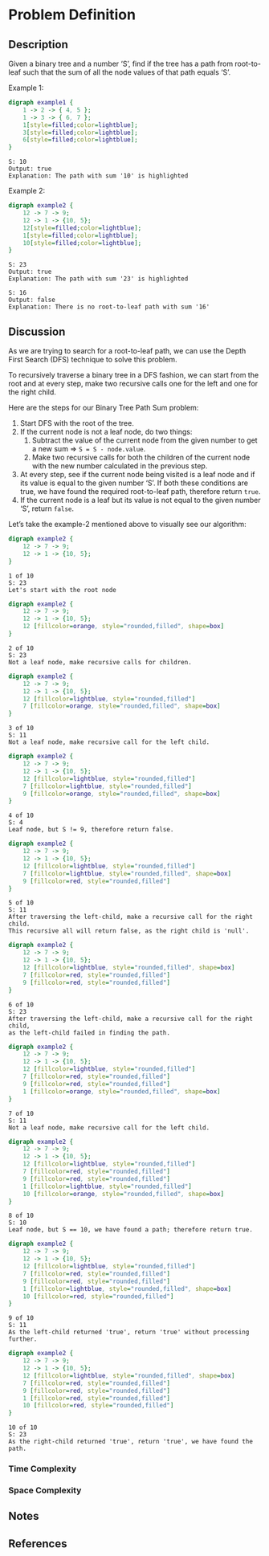 # Problem Definition

## Description

Given a binary tree and a number ‘S’, find if the tree has a path from root-to-leaf such that the sum of all the node values of that path equals ‘S’.

Example 1:

```dot
digraph example1 {
    1 -> 2 -> { 4, 5 };
    1 -> 3 -> { 6, 7 };
    1[style=filled;color=lightblue];
    3[style=filled;color=lightblue];
    6[style=filled;color=lightblue];
}
```

```plaintext
S: 10
Output: true
Explanation: The path with sum '10' is highlighted
```

Example 2:

```dot
digraph example2 {
    12 -> 7 -> 9;
    12 -> 1 -> {10, 5};
    12[style=filled;color=lightblue];
    1[style=filled;color=lightblue];
    10[style=filled;color=lightblue];
}
```

```plaintext
S: 23
Output: true
Explanation: The path with sum '23' is highlighted

S: 16
Output: false
Explanation: There is no root-to-leaf path with sum '16'
```

## Discussion

As we are trying to search for a root-to-leaf path, we can use the Depth First Search (DFS) technique to solve this problem.

To recursively traverse a binary tree in a DFS fashion, we can start from the root and at every step, make two recursive calls one for the left and one for the right child.

Here are the steps for our Binary Tree Path Sum problem:

1. Start DFS with the root of the tree.
2. If the current node is not a leaf node, do two things:
   1. Subtract the value of the current node from the given number to get a new sum => `S = S - node.value`.
   2. Make two recursive calls for both the children of the current node with the new number calculated in the previous step.
3. At every step, see if the current node being visited is a leaf node and if its value is equal to the given number ‘S’. If both these conditions are true, we have found the required root-to-leaf path, therefore return `true`.
4. If the current node is a leaf but its value is not equal to the given number ‘S’, return `false`.

Let’s take the example-2 mentioned above to visually see our algorithm:

```dot
digraph example2 {
    12 -> 7 -> 9;
    12 -> 1 -> {10, 5};
}
```

```plaintext
1 of 10
S: 23
Let's start with the root node
```

```dot
digraph example2 {
    12 -> 7 -> 9;
    12 -> 1 -> {10, 5};
    12 [fillcolor=orange, style="rounded,filled", shape=box]
}
```

```plaintext
2 of 10
S: 23
Not a leaf node, make recursive calls for children.
```

```dot
digraph example2 {
    12 -> 7 -> 9;
    12 -> 1 -> {10, 5};
    12 [fillcolor=lightblue, style="rounded,filled"]
    7 [fillcolor=orange, style="rounded,filled", shape=box]
}
```

```plaintext
3 of 10
S: 11
Not a leaf node, make recursive call for the left child.
```

```dot
digraph example2 {
    12 -> 7 -> 9;
    12 -> 1 -> {10, 5};
    12 [fillcolor=lightblue, style="rounded,filled"]
    7 [fillcolor=lightblue, style="rounded,filled"]
    9 [fillcolor=orange, style="rounded,filled", shape=box]
}
```

```plaintext
4 of 10
S: 4
Leaf node, but S != 9, therefore return false.
```

```dot
digraph example2 {
    12 -> 7 -> 9;
    12 -> 1 -> {10, 5};
    12 [fillcolor=lightblue, style="rounded,filled"]
    7 [fillcolor=lightblue, style="rounded,filled", shape=box]
    9 [fillcolor=red, style="rounded,filled"]
}
```

```plaintext
5 of 10
S: 11
After traversing the left-child, make a recursive call for the right child.
This recursive all will return false, as the right child is 'null'.
```

```dot
digraph example2 {
    12 -> 7 -> 9;
    12 -> 1 -> {10, 5};
    12 [fillcolor=lightblue, style="rounded,filled", shape=box]
    7 [fillcolor=red, style="rounded,filled"]
    9 [fillcolor=red, style="rounded,filled"]
}
```

```plaintext
6 of 10
S: 23
After traversing the left-child, make a recursive call for the right child,
as the left-child failed in finding the path.
```

```dot
digraph example2 {
    12 -> 7 -> 9;
    12 -> 1 -> {10, 5};
    12 [fillcolor=lightblue, style="rounded,filled"]
    7 [fillcolor=red, style="rounded,filled"]
    9 [fillcolor=red, style="rounded,filled"]
    1 [fillcolor=orange, style="rounded,filled", shape=box]
}
```

```plaintext
7 of 10
S: 11
Not a leaf node, make recursive call for the left child.
```

```dot
digraph example2 {
    12 -> 7 -> 9;
    12 -> 1 -> {10, 5};
    12 [fillcolor=lightblue, style="rounded,filled"]
    7 [fillcolor=red, style="rounded,filled"]
    9 [fillcolor=red, style="rounded,filled"]
    1 [fillcolor=lightblue, style="rounded,filled"]
    10 [fillcolor=orange, style="rounded,filled", shape=box]
}
```

```plaintext
8 of 10
S: 10
Leaf node, but S == 10, we have found a path; therefore return true.
```

```dot
digraph example2 {
    12 -> 7 -> 9;
    12 -> 1 -> {10, 5};
    12 [fillcolor=lightblue, style="rounded,filled"]
    7 [fillcolor=red, style="rounded,filled"]
    9 [fillcolor=red, style="rounded,filled"]
    1 [fillcolor=lightblue, style="rounded,filled", shape=box]
    10 [fillcolor=red, style="rounded,filled"]
}
```

```plaintext
9 of 10
S: 11
As the left-child returned 'true', return 'true' without processing further.
```

```dot
digraph example2 {
    12 -> 7 -> 9;
    12 -> 1 -> {10, 5};
    12 [fillcolor=lightblue, style="rounded,filled", shape=box]
    7 [fillcolor=red, style="rounded,filled"]
    9 [fillcolor=red, style="rounded,filled"]
    1 [fillcolor=red, style="rounded,filled"]
    10 [fillcolor=red, style="rounded,filled"]
}
```

```plaintext
10 of 10
S: 23
As the right-child returned 'true', return 'true', we have found the path.
```

### Time Complexity

### Space Complexity

## Notes

## References
